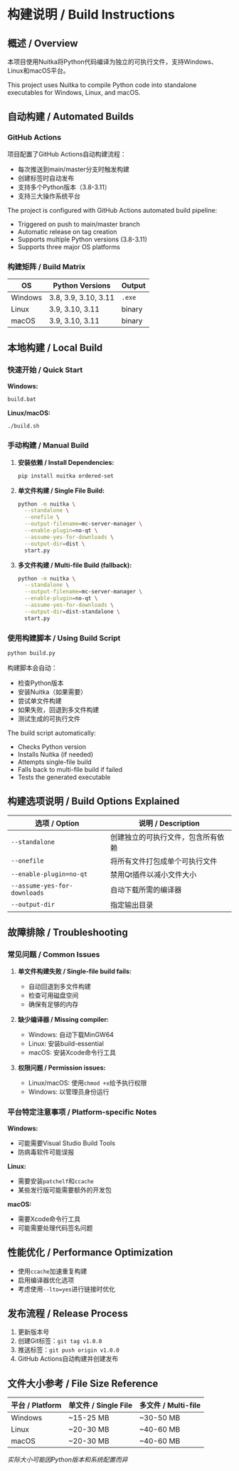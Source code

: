 # 构建说明 / Build Instructions

## 概述 / Overview

本项目使用Nuitka将Python代码编译为独立的可执行文件，支持Windows、Linux和macOS平台。

This project uses Nuitka to compile Python code into standalone executables for Windows, Linux, and macOS.

## 自动构建 / Automated Builds

### GitHub Actions

项目配置了GitHub Actions自动构建流程：
- 每次推送到main/master分支时触发构建
- 创建标签时自动发布
- 支持多个Python版本（3.8-3.11）
- 支持三大操作系统平台

The project is configured with GitHub Actions automated build pipeline:
- Triggered on push to main/master branch
- Automatic release on tag creation
- Supports multiple Python versions (3.8-3.11)
- Supports three major OS platforms

### 构建矩阵 / Build Matrix

| OS | Python Versions | Output |
|---|---|---|
| Windows | 3.8, 3.9, 3.10, 3.11 | `.exe` |
| Linux | 3.9, 3.10, 3.11 | binary |
| macOS | 3.9, 3.10, 3.11 | binary |

## 本地构建 / Local Build

### 快速开始 / Quick Start

**Windows:**
```cmd
build.bat
```

**Linux/macOS:**
```bash
./build.sh
```

### 手动构建 / Manual Build

1. **安装依赖 / Install Dependencies:**
   ```bash
   pip install nuitka ordered-set
   ```

2. **单文件构建 / Single File Build:**
   ```bash
   python -m nuitka \
     --standalone \
     --onefile \
     --output-filename=mc-server-manager \
     --enable-plugin=no-qt \
     --assume-yes-for-downloads \
     --output-dir=dist \
     start.py
   ```

3. **多文件构建 / Multi-file Build (fallback):**
   ```bash
   python -m nuitka \
     --standalone \
     --output-filename=mc-server-manager \
     --enable-plugin=no-qt \
     --assume-yes-for-downloads \
     --output-dir=dist-standalone \
     start.py
   ```

### 使用构建脚本 / Using Build Script

```bash
python build.py
```

构建脚本会自动：
- 检查Python版本
- 安装Nuitka（如果需要）
- 尝试单文件构建
- 如果失败，回退到多文件构建
- 测试生成的可执行文件

The build script automatically:
- Checks Python version
- Installs Nuitka (if needed)
- Attempts single-file build
- Falls back to multi-file build if failed
- Tests the generated executable

## 构建选项说明 / Build Options Explained

| 选项 / Option | 说明 / Description |
|---|---|
| `--standalone` | 创建独立的可执行文件，包含所有依赖 |
| `--onefile` | 将所有文件打包成单个可执行文件 |
| `--enable-plugin=no-qt` | 禁用Qt插件以减小文件大小 |
| `--assume-yes-for-downloads` | 自动下载所需的编译器 |
| `--output-dir` | 指定输出目录 |

## 故障排除 / Troubleshooting

### 常见问题 / Common Issues

1. **单文件构建失败 / Single-file build fails:**
   - 自动回退到多文件构建
   - 检查可用磁盘空间
   - 确保有足够的内存

2. **缺少编译器 / Missing compiler:**
   - Windows: 自动下载MinGW64
   - Linux: 安装build-essential
   - macOS: 安装Xcode命令行工具

3. **权限问题 / Permission issues:**
   - Linux/macOS: 使用`chmod +x`给予执行权限
   - Windows: 以管理员身份运行

### 平台特定注意事项 / Platform-specific Notes

**Windows:**
- 可能需要Visual Studio Build Tools
- 防病毒软件可能误报

**Linux:**
- 需要安装`patchelf`和`ccache`
- 某些发行版可能需要额外的开发包

**macOS:**
- 需要Xcode命令行工具
- 可能需要处理代码签名问题

## 性能优化 / Performance Optimization

- 使用`ccache`加速重复构建
- 启用编译器优化选项
- 考虑使用`--lto=yes`进行链接时优化

## 发布流程 / Release Process

1. 更新版本号
2. 创建Git标签：`git tag v1.0.0`
3. 推送标签：`git push origin v1.0.0`
4. GitHub Actions自动构建并创建发布

## 文件大小参考 / File Size Reference

| 平台 / Platform | 单文件 / Single File | 多文件 / Multi-file |
|---|---|---|
| Windows | ~15-25 MB | ~30-50 MB |
| Linux | ~20-30 MB | ~40-60 MB |
| macOS | ~20-30 MB | ~40-60 MB |

*实际大小可能因Python版本和系统配置而异*